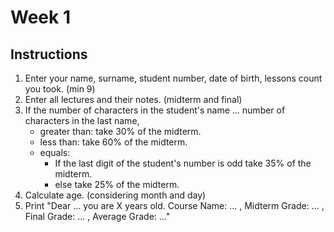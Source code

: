 # Week 1
## Instructions
1. Enter your name, surname, student number, date of birth, lessons count you took. (min 9)
2. Enter all lectures and their notes. (midterm and final)
3. If the number of characters in the student's name ... number of characters in the last name,
	- greater than: take 30% of the midterm.
	- less than: take 60% of the midterm.
	- equals:
		- If the last digit of the student's number is odd take 35% of the midterm.
		- else take 25% of the midterm.
4. Calculate age. (considering month and day)
5. Print "Dear ... you are X years old. Course Name: ... , Midterm Grade: ... , Final Grade: ... , Average Grade: ..."